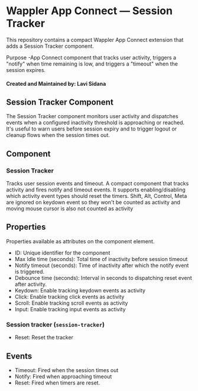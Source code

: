 # Wappler App Connect — Session Tracker

This repository contains a compact Wappler App Connect extension that adds a Session Tracker component.

Purpose
-App Connect component that tracks user activity, triggers a "notify" when time remaining is low, and triggers a "timeout" when the session expires.

#### Created and Maintained by: Lavi Sidana

## Session Tracker Component
The Session Tracker component monitors user activity and dispatches events when a configured inactivity threshold is approaching or reached. It's useful to warn users before session expiry and to trigger logout or cleanup flows when the session times out.

## Component

### Session Tracker
Tracks user session events and timeout. A compact component that tracks activity and fires notify and timeout events. It supports enabling/disabling which activity event types should reset the timers. Shift, Alt, Control, Meta are ignored on keydown event so they won't be counted as activity and moving mouse cursor is also not counted as activity

## Properties
Properties available as attributes on the component element.

- ID: Unique identifier for the component
- Max Idle time (seconds): Total time of inactivity before session timeout
- Notify timeout (seconds): Time of inactivity after which the notify event is triggered.
- Debounce time (seconds): Interval in seconds to dispatching reset event after activity.
- Keydown: Enable tracking keydown events as activity
- Click: Enable tracking click events as activity
- Scroll: Enable tracking scroll events as activity
- Input: Enable tracking input events as activity

### Session tracker (`session-tracker`)
- Reset: Reset the tracker

## Events

- Timeout: Fired when the session times out
- Notify: Fired when approaching timeout
- Reset: Fired when timers are reset.
